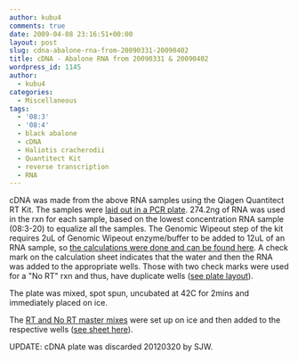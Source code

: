 ```yaml
---
author: kubu4
comments: true
date: 2009-04-08 23:16:51+00:00
layout: post
slug: cdna-abalone-rna-from-20090331-20090402
title: cDNA - Abalone RNA from 20090331 & 20090402
wordpress_id: 1145
author:
  - kubu4
categories:
  - Miscellaneous
tags:
  - '08:3'
  - '08:4'
  - black abalone
  - cDNA
  - Haliotis cracherodii
  - Quantitect Kit
  - reverse transcription
  - RNA
---
```


cDNA was made from the above RNA samples using the Qiagen Quantitect RT Kit. The samples were [laid out in a PCR plate](http://eagle.fish.washington.edu/Arabidopsis/Notebook%20Workup%20Files/20090408-01.jpg). 274.2ng of RNA was used in the rxn for each sample, based on the lowest concentration RNA sample (08:3-20) to equalize all the samples. The Genomic Wipeout step of the kit requires 2uL of Genomic Wipeout enzyme/buffer to be added to 12uL of an RNA sample, so [the calculations were done and can be found here](http://eagle.fish.washington.edu/Arabidopsis/Notebook%20Workup%20Files/20090408-02.jpg). A check mark on the calculation sheet indicates that the water and then the RNA was added to the appropriate wells. Those with two check marks were used for a "No RT" rxn and thus, have duplicate wells ([see plate layout](http://eagle.fish.washington.edu/Arabidopsis/Notebook%20Workup%20Files/20090408-01.jpg)).

The plate was mixed, spot spun, uncubated at 42C for 2mins and immediately placed on ice.

The [RT and No RT master mixes](http://eagle.fish.washington.edu/Arabidopsis/Notebook%20Workup%20Files/20090408-04.jpg) were set up on ice and then added to the respective wells ([see sheet here](http://eagle.fish.washington.edu/Arabidopsis/Notebook%20Workup%20Files/20090408-03.jpg)).

UPDATE: cDNA plate was discarded 20120320 by SJW.
